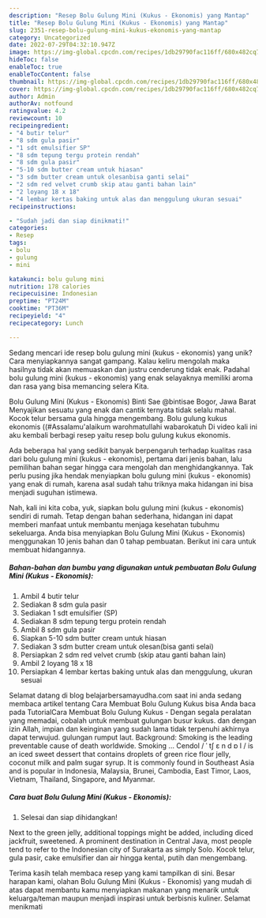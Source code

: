 ```yaml
---
description: "Resep Bolu Gulung Mini (Kukus - Ekonomis) yang Mantap"
title: "Resep Bolu Gulung Mini (Kukus - Ekonomis) yang Mantap"
slug: 2351-resep-bolu-gulung-mini-kukus-ekonomis-yang-mantap
category: Uncategorized
date: 2022-07-29T04:32:10.947Z
image: https://img-global.cpcdn.com/recipes/1db29790fac116ff/680x482cq70/bolu-gulung-mini-kukus-ekonomis-foto-resep-utama.jpg
hideToc: false
enableToc: true
enableTocContent: false
thumbnail: https://img-global.cpcdn.com/recipes/1db29790fac116ff/680x482cq70/bolu-gulung-mini-kukus-ekonomis-foto-resep-utama.jpg
cover: https://img-global.cpcdn.com/recipes/1db29790fac116ff/680x482cq70/bolu-gulung-mini-kukus-ekonomis-foto-resep-utama.jpg
author: Admin
authorAv: notfound
ratingvalue: 4.2
reviewcount: 10
recipeingredient:
- "4 butir telur"
- "8 sdm gula pasir"
- "1 sdt emulsifier SP"
- "8 sdm tepung tergu protein rendah"
- "8 sdm gula pasir"
- "5-10 sdm butter cream untuk hiasan"
- "3 sdm butter cream untuk olesanbisa ganti selai"
- "2 sdm red velvet crumb skip atau ganti bahan lain"
- "2 loyang 18 x 18"
- "4 lembar kertas baking untuk alas dan menggulung ukuran sesuai"
recipeinstructions:

- "Sudah jadi dan siap dinikmati!"
categories:
- Resep
tags:
- bolu
- gulung
- mini

katakunci: bolu gulung mini 
nutrition: 178 calories
recipecuisine: Indonesian
preptime: "PT24M"
cooktime: "PT36M"
recipeyield: "4"
recipecategory: Lunch

---
```





Sedang mencari ide resep bolu gulung mini (kukus - ekonomis) yang unik? Cara menyiapkannya sangat gampang. Kalau keliru mengolah maka hasilnya tidak akan memuaskan dan justru cenderung tidak enak. Padahal bolu gulung mini (kukus - ekonomis) yang enak selayaknya memiliki aroma dan rasa yang bisa memancing selera Kita.





Bolu Gulung Mini (Kukus - Ekonomis) Binti Sae @bintisae Bogor, Jawa Barat Menyajikan sesuatu yang enak dan cantik ternyata tidak selalu mahal. Kocok telur bersama gula hingga mengembang. Bolu gulung kukus ekonomis ((#Assalamu&#39;alaikum warohmatullahi wabarokatuh Di video kali ini aku kembali berbagi resep yaitu resep bolu gulung kukus ekonomis.

Ada beberapa hal yang sedikit banyak berpengaruh terhadap kualitas rasa dari bolu gulung mini (kukus - ekonomis), pertama dari jenis bahan, lalu pemilihan bahan segar hingga cara mengolah dan menghidangkannya. Tak perlu pusing jika hendak menyiapkan bolu gulung mini (kukus - ekonomis) yang enak di rumah, karena asal sudah tahu triknya maka hidangan ini bisa menjadi suguhan istimewa.






Nah, kali ini kita coba, yuk, siapkan bolu gulung mini (kukus - ekonomis) sendiri di rumah. Tetap dengan bahan sederhana, hidangan ini dapat memberi manfaat untuk membantu menjaga kesehatan tubuhmu sekeluarga. Anda bisa menyiapkan Bolu Gulung Mini (Kukus - Ekonomis) menggunakan 10 jenis bahan dan 0 tahap pembuatan. Berikut ini cara untuk membuat hidangannya.

<!--inarticleads1-->

##### Bahan-bahan dan bumbu yang digunakan untuk pembuatan Bolu Gulung Mini (Kukus - Ekonomis):

1. Ambil 4 butir telur
1. Sediakan 8 sdm gula pasir
1. Sediakan 1 sdt emulsifier (SP)
1. Sediakan 8 sdm tepung tergu protein rendah
1. Ambil 8 sdm gula pasir
1. Siapkan 5-10 sdm butter cream untuk hiasan
1. Sediakan 3 sdm butter cream untuk olesan(bisa ganti selai)
1. Persiapkan 2 sdm red velvet crumb (skip atau ganti bahan lain)
1. Ambil 2 loyang 18 x 18
1. Persiapkan 4 lembar kertas baking untuk alas dan menggulung, ukuran sesuai


Selamat datang di blog belajarbersamayudha.com saat ini anda sedang membaca artikel tentang Cara Membuat Bolu Gulung Kukus bisa Anda baca pada TutorialCara Membuat Bolu Gulung Kukus - Dengan segala peralatan yang memadai, cobalah untuk membuat gulungan busur kukus. dan dengan izin Allah, impian dan keinginan yang sudah lama tidak terpenuhi akhirnya dapat terwujud. gulungan rumput laut. Background: Smoking is the leading preventable cause of death worldwide. Smoking … Cendol / ˈ tʃ ɛ n d ɒ l / is an iced sweet dessert that contains droplets of green rice flour jelly, coconut milk and palm sugar syrup. It is commonly found in Southeast Asia and is popular in Indonesia, Malaysia, Brunei, Cambodia, East Timor, Laos, Vietnam, Thailand, Singapore, and Myanmar. 

<!--inarticleads2-->

##### Cara buat Bolu Gulung Mini (Kukus - Ekonomis):


1. Selesai dan siap dihidangkan!

Next to the green jelly, additional toppings might be added, including diced jackfruit, sweetened. A prominent destination in Central Java, most people tend to refer to the Indonesian city of Surakarta as simply Solo. Kocok telur, gula pasir, cake emulsifier dan air hingga kental, putih dan mengembang. 

Terima kasih telah membaca resep yang kami tampilkan di sini. Besar harapan kami, olahan Bolu Gulung Mini (Kukus - Ekonomis) yang mudah di atas dapat membantu kamu menyiapkan makanan yang menarik untuk keluarga/teman maupun menjadi inspirasi untuk berbisnis kuliner. Selamat menikmati
